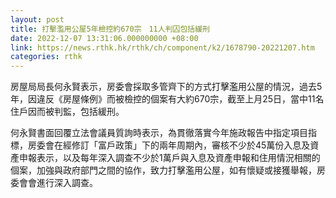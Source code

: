 ```yaml
---
layout: post
title: 打擊濫用公屋5年檢控約670宗　11人判囚包括緩刑
date: 2022-12-07 13:31:06.000000000 +08:00
link: https://news.rthk.hk/rthk/ch/component/k2/1678790-20221207.htm
categories: rthk
---
```


房屋局局長何永賢表示，房委會採取多管齊下的方式打擊濫用公屋的情況，過去5年，因違反《房屋條例》而被檢控的個案有大約670宗，截至上月25日，當中11名住戶因而被判監，包括緩刑。

何永賢書面回覆立法會議員質詢時表示，為貫徹落實今年施政報告中指定項目指標，房委會在經修訂「富戶政策」下的兩年周期內，審核不少於45萬份入息及資產申報表示，以及每年深入調查不少於1萬戶與入息及資產申報和住用情況相關的個案，加強與政府部門之間的協作，致力打擊濫用公屋，如有懷疑或接獲舉報，房委會會進行深入調查。
